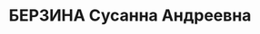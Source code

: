 ---
title: БЕРЗИНА Сусанна Андреевна
description: "Род. в 1900, Латвия, с. Руен, латышка, обр.: среднее. Проживала: Южно-Казахстанская\
  \ (Чимкентская) обл., Чимкент. Экономист, Чимкентский хлебпромкомбинат. \n  Арестована\
  \ УНКВД по ЮКО. 17.02.1935. Обв. по ст. 58-11 УК РСФСР. Приговор: Особое совещание\
  \ при НКВД СССР, 25.07.1935 – 5 лет ссылки (высылки). \n  Реабилитирована Облпрокуратура\
  \ Южно-Казахстанской обл. 28.06.1989 на основании Указа Президиума Верховного Совета\
  \ СССР от 16.01.1989 г."
---
